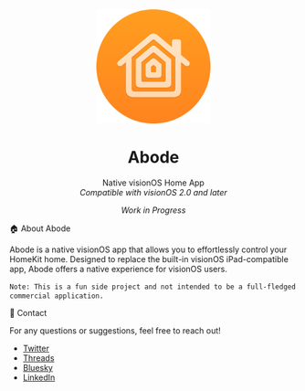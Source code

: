 <div align="center">
  <img width="200" height="200" src="/assets/abodeIcon.png" alt="Logo">
  <h1><b>Abode</b></h1>
  <p>Native visionOS Home App<br>
  <i>Compatible with visionOS 2.0 and later</i></p>
  <i>Work in Progress</i></p>
</div>

🏠 About Abode

Abode is a native visionOS app that allows you to effortlessly control your HomeKit home. Designed to replace the built-in visionOS iPad-compatible app, Abode offers a native experience for visionOS users.

	Note: This is a fun side project and not intended to be a full-fledged commercial application.

📧 Contact

For any questions or suggestions, feel free to reach out!

- [Twitter](https://x.com/AetherAurelia)
- [Threads](https://www.threads.net/@aetheraurelia)
- [Bluesky](https://bsky.app/profile/aethers.world)
- [LinkedIn](www.linkedin.com/in/willjones24)
